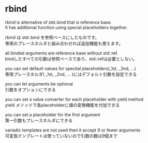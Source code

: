 rbind
=====

rbind is alternative of std::bind that is reference base.  
It has additional function using special placeholders together.

rbind は std::bind を参照ベースにしたものです。  
専用のプレースホルダと組み合わせれば追加機能も使えます。

  all binded arguments are reference base without std::ref.  
  bindしたすべての引数は参照ベースであり、std::refは必要としない。

  you can set default values for specital placeholders(_1st, _2nd, ...)  
  専用プレースホルダ( _1st, _2nd, ... )にはデフォルト引数を設定できる

  you can let arguments be optional  
  引数をオプションにできる

  you can set a value converter for each placeholder with yield method  
  yield メソッドで各placeholderに値の変換機能を付加できる

  you can set a placeholder for the first argument  
  第一引数もプレースホルダにできる

  variadic templates are not used then it accept 9 or fewer arguments  
  可変長テンプレートは使っていないので引数の数は9個まで
